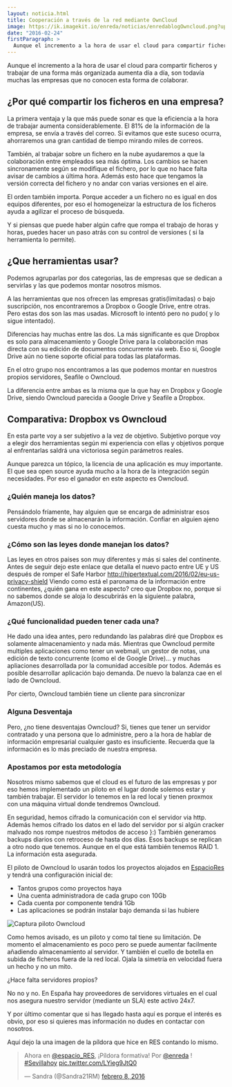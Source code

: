 ```yaml
---
layout: noticia.html
title: Cooperación a través de la red mediante OwnCloud
image: https://ik.imagekit.io/enreda/noticias/enredablogOwncloud.png?updatedAt=1699966148908
date: "2016-02-24"
firstParagraph: >
  Aunque el incremento a la hora de usar el cloud para compartir ficheros y trabajar de una forma más organizada aumenta día a día, son todavía muchas las empresas que no conocen esta forma de colaborar.
---
```


Aunque el incremento a la hora de usar el cloud para compartir ficheros y trabajar de una forma más organizada aumenta día a día, son todavía muchas las empresas que no conocen esta forma de colaborar.

## ¿Por qué compartir los ficheros en una empresa?

La primera ventaja y la que más puede sonar es que la eficiencia a la hora de trabajar aumenta considerablemente. El 81% de la información de la empresa, se envía a través del correo. Si evitamos que este suceso ocurra, ahorraremos una gran cantidad de tiempo mirando miles de correos. 

También, al trabajar sobre un fichero en la nube ayudaremos a que la colaboración entre empleados sea más óptima. Los cambios se hacen sincronamente según se modifique el fichero, por lo que no hace falta avisar de cambios a última hora. Además esto hace que tengamos la versión correcta del fichero y no andar con varias versiones en el aire.

El orden también importa. Porque acceder a un fichero no es igual en dos equipos diferentes, por eso el homogeneizar la estructura de los ficheros ayuda a agilizar el proceso de búsqueda.

Y si piensas que puede haber algún cafre que rompa el trabajo de horas y horas, puedes hacer un paso atrás con su control de versiones ( si la herramienta lo permite).

## ¿Que herramientas usar?

Podemos agruparlas por dos categorias, las de empresas  que se dedican a servirlas y las que podemos montar nosotros mismos.

A las herramientas que nos ofrecen las empresas gratis(limitadas) o bajo suscripción, nos encontraremos a Dropbox o Google Drive, entre otras. Pero estas dos son las mas usadas. Microsoft lo intentó pero no pudo( y lo sigue intentado).

Diferencias hay muchas entre las dos. La más significante es que Dropbox es solo para almacenamiento y Google Drive para la colaboración mas directa con su edición de documentos concurrente via web. Eso si, Google Drive aún no tiene soporte oficial para todas las plataformas.


En el otro grupo nos encontramos a las que podemos montar en nuestros propios servidores, Seafile o Owncloud.

La diferencia entre ambas es la misma que la que hay en Dropbox y Google Drive, siendo Owncloud parecida a Google Drive y Seafile a Dropbox.


## Comparativa: Dropbox vs Owncloud

En esta parte voy a ser subjetivo a la vez de objetivo. Subjetivo porque voy a elegir dos herramientas según mi experiencia con ellas y objetivos porque al enfrentarlas saldrá una victoriosa según parámetros reales.

Aunque parezca un tópico, la licencia de una aplicación es muy importante. El que sea open source ayuda mucho a la hora de la integración según necesidades. Por eso el ganador en este aspecto es Owncloud. 

### ¿Quién maneja los datos?
Pensándolo fríamente, hay alguien que se encarga de administrar esos servidores donde se almacenarán la información. Confiar en alguien ajeno cuesta mucho y mas si no lo conocemos.

### ¿Cómo son las leyes donde manejan los datos?
Las leyes en otros paises son muy diferentes y más si sales del continente. Antes de seguir dejo este enlace que detalla el nuevo pacto entre UE y US después de romper el Safe Harbor http://hipertextual.com/2016/02/eu-us-privacy-shield
Viendo como está el paronama de la información entre continentes, ¿quién gana en este aspecto? creo que Dropbox no, porque si no sabemos donde se aloja lo descubrirás en la siguiente palabra, Amazon(US).


### ¿Qué funcionalidad pueden tener cada una?
He dado una idea antes, pero redundando las palabras diré que Dropbox es solamente almacenamiento y nada más. Mientras que Owncloud permite multiples aplicaciones como tener un webmail, un gestor de notas, una edición de texto concurrente (como el de Google Drive)... y muchas apliaciones desarrollada por la comunidad accesible por todos. Además es posible desarrollar aplicación bajo demanda. De nuevo la balanza cae en el lado de Owncloud.

Por cierto, Owncloud también tiene un cliente para sincronizar 

### Alguna Desventaja

Pero, ¿no tiene desventajas Owncloud? Si, tienes que tener un servidor contratado y una persona que lo administre, pero a la hora de hablar de información empresarial cualquier gasto es insuficiente. Recuerda que la información es lo más preciado de nuestra empresa.

### Apostamos por esta metodología
Nosotros mismo sabemos que el cloud es el futuro de las empresas y por eso hemos implementado un piloto en el lugar donde solemos estar y también trabajar.
El servidor lo tenemos en la red local y tienen proxmox con una máquina virtual donde tendremos Owncloud. 

En seguridad, hemos cifrado la comunicación con el servidor via http. Además hemos cifrado los datos en el lado del servidor por si algún cracker malvado nos rompe nuestros métodos de acceso }:)
También generamos backups diarios con retroceso de hasta dos días. Esos backups se replican a otro nodo que tenemos. Aunque en el que está también tenemos RAID 1. La información esta asegurada.



El piloto de Owncloud lo usarán todos los proyectos alojados en [EspacioRes](http://espaciores.org/) y tendrá una configuración inicial de:

* Tantos grupos como proyectos haya
* Una cuenta administradora de cada grupo          con 10Gb
* Cada cuenta por componente tendrá 1Gb
* Las aplicaciones se podrán instalar bajo             demanda si las hubiere

![Captura piloto Owncloud](https://ik.imagekit.io/enreda/noticias/owncloud.png?updatedAt=1699966337633)

Como hemos avisado, es un piloto y como tal tiene su limitación. De momento el almacenamiento es poco pero se puede aumentar facilmente añadiendo almacenamiento al servidor. Y también el cuello de botella en subida de ficheros fuera de la red local. Ojala la simetría en velocidad fuera un hecho y no un mito.

¿Hace falta servidores propios?

No no y no. En España hay proveedores de servidores virtuales en el cual nos asegura nuestro servidor (mediante un SLA) este activo 24x7.


Y por último comentar que si has llegado hasta aquí es porque el interés es obvio, por eso si quieres mas información no dudes en contactar con nosotros. 

Aquí dejo la una imagen de la píldora que hice en RES contando lo mismo.


<blockquote class="twitter-tweet" data-lang="es"><p lang="es" dir="ltr">Ahora en <a href="https://twitter.com/espacio_RES">@espacio_RES</a>, ¡Píldora formativa! Por <a href="https://twitter.com/enreda">@enreda</a> ! <a href="https://twitter.com/hashtag/Sevillahoy?src=hash">#Sevillahoy</a> <a href="https://t.co/LYieg9JtQ0">pic.twitter.com/LYieg9JtQ0</a></p>&mdash; Sandra (@Sandra21RM) <a href="https://twitter.com/Sandra21RM/status/696668416145559553">febrero 8, 2016</a></blockquote>
<script async src="//platform.twitter.com/widgets.js" charset="utf-8"></script>